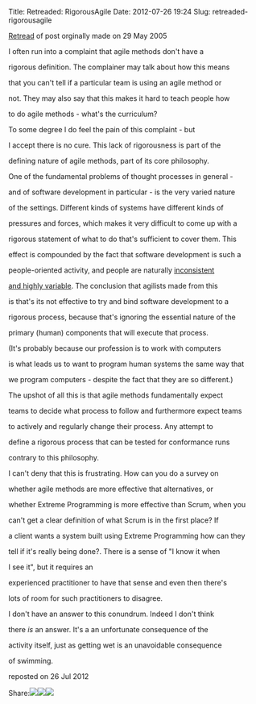 Title: Retreaded: RigorousAgile
Date: 2012-07-26 19:24
Slug: retreaded-rigorousagile

[Retread](http://martinfowler.com/bliki/Retread.html) of post orginally
made on 29 May 2005

</p>

I often run into a complaint that agile methods don't have a

rigorous definition. The complainer may talk about how this means

that you can't tell if a particular team is using an agile method or

not. They may also say that this makes it hard to teach people how

to do agile methods - what's the curriculum?

</p>

To some degree I do feel the pain of this complaint - but

I accept there is no cure. This lack of rigorousness is part of the

defining nature of agile methods, part of its core philosophy.

</p>

One of the fundamental problems of thought processes in general -

and of software development in particular - is the very varied nature

of the settings. Different kinds of systems have different kinds of

pressures and forces, which makes it very difficult to come up with a

rigorous statement of what to do that's sufficient to cover them. This

effect is compounded by the fact that software development is such a

people-oriented activity, and people are naturally
<a href="http://alistair.cockburn.us/Characterizing+people+as+non-linear%2c+first-order+components+in+software+development">inconsistent

and highly variable</a>. The conclusion that agilists made from this

is that's its not effective to try and bind software development to a

rigorous process, because that's ignoring the essential nature of the

primary (human) components that will execute that process.

</p>

(It's probably because our profession is to work with computers

is what leads us to want to program human systems the same way that

we program computers - despite the fact that they are so different.)

</p>

The upshot of all this is that agile methods fundamentally expect

teams to decide what process to follow and furthermore expect teams

to actively and regularly change their process. Any attempt to

define a rigorous process that can be tested for conformance runs

contrary to this philosophy.

</p>

I can't deny that this is frustrating. How can you do a survey on

whether agile methods are more effective that alternatives, or

whether Extreme Programming is more effective than Scrum, when you

can't get a clear definition of what Scrum is in the first place? If

a client wants a system built using Extreme Programming how can they

tell if it's really being done?. There is a sense of "I know it when

I see it", but it requires an

experienced practitioner to have that sense and even then there's

lots of room for such practitioners to disagree.

</p>

I don't have an answer to this conundrum. Indeed I don't think

there *is* an answer. It's a an unfortunate consequence of the

activity itself, just as getting wet is an unavoidable consequence

of swimming.

</p>

reposted on 26 Jul 2012

</p>

<span
class="label">Share:</span>[![](http://martinfowler.com/t_mini-a.png)](https://twitter.com/intent/tweet?url=http://martinfowler.com/bliki/RigorousAgile.html&text=Bliki:%20RigorousAgile "Share on Twitter")[![](http://martinfowler.com/fb-icon-20.png)](https://facebook.com/sharer.php?u=http://martinfowler.com/bliki/RigorousAgile.html "Share on Facebook")[![](http://martinfowler.com/gplus-16.png)](https://plus.google.com/share?url=http://martinfowler.com/bliki/RigorousAgile.html "Share on Google Plus")

</p>

